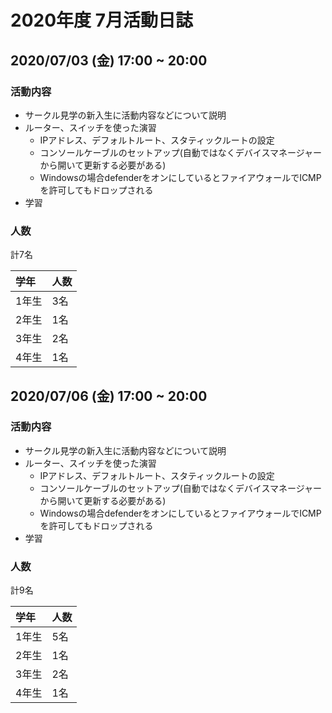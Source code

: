 # 2020年度 7月活動日誌

## 2020/07/03 (金) 17:00 ~ 20:00
### 活動内容
- サークル見学の新入生に活動内容などについて説明
- ルーター、スイッチを使った演習
    - IPアドレス、デフォルトルート、スタティックルートの設定
    - コンソールケーブルのセットアップ(自動ではなくデバイスマネージャーから開いて更新する必要がある)
    - Windowsの場合defenderをオンにしているとファイアウォールでICMPを許可してもドロップされる
- 学習

### 人数
計7名

|学年|人数|
|:---|:---|
|1年生| 3名|
|2年生| 1名|
|3年生| 2名|
|4年生| 1名|

## 2020/07/06 (金) 17:00 ~ 20:00
### 活動内容
- サークル見学の新入生に活動内容などについて説明
- ルーター、スイッチを使った演習
    - IPアドレス、デフォルトルート、スタティックルートの設定
    - コンソールケーブルのセットアップ(自動ではなくデバイスマネージャーから開いて更新する必要がある)
    - Windowsの場合defenderをオンにしているとファイアウォールでICMPを許可してもドロップされる
- 学習

### 人数
計9名

|学年|人数|
|:---|:---|
|1年生| 5名|
|2年生| 1名|
|3年生| 2名|
|4年生| 1名|

